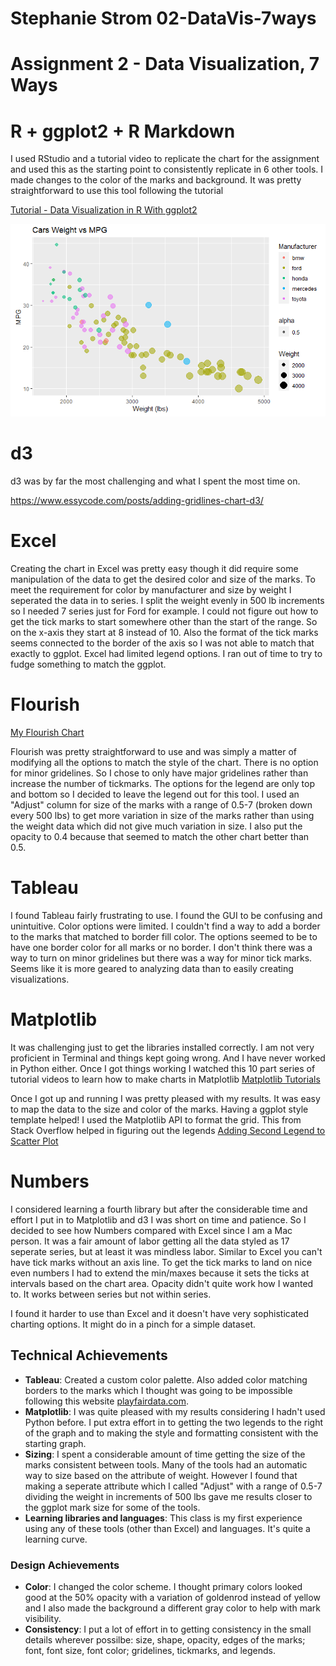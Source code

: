 # Stephanie Strom 02-DataVis-7ways

Assignment 2 - Data Visualization, 7 Ways  
===

# R + ggplot2 + R Markdown

I used RStudio and a tutorial video to replicate the chart for the assignment and used this as the starting point to consistently replicate in 6 other tools. I made changes to the color of the marks and background. It was pretty straightforward to use this tool following the tutorial 

[Tutorial - Data Visualization in R With ggplot2](https://learning.oreilly.com/videos/data-visualization-in/9781491963661)


![ggplot2](img/ggplot2.png)

# d3

d3 was by far the most challenging and what I spent the most time on. 

<a href = "https://www.essycode.com/posts/adding-gridlines-chart-d3/">https://www.essycode.com/posts/adding-gridlines-chart-d3/</a>

# Excel

Creating the chart in Excel was pretty easy though it did require some manipulation of the data to get the desired color and size of the marks. To meet the requirement for color by manufacturer and size by weight I seperated the data in to series. I split the weight evenly in 500 lb increments so I needed 7 series just for Ford for example. I could not figure out how to get the tick marks to start somewhere other than the start of the range. So on the x-axis they start at 8 instead of 10. Also the format of the tick marks seems connected to the border of the axis so I was not able to match that exactly to ggplot. Excel had limited legend options. I ran out of time to try to fudge something to match the ggplot. 

# Flourish

[My Flourish Chart](https://public.flourish.studio/visualisation/5314239/)

Flourish was pretty straightforward to use and was simply a matter of modifying all the options to match the style of the chart. There is no option for minor gridelines. So I chose to only have major gridelines rather than increase the number of tickmarks. The options for the legend are only top and bottom so I decided to leave the legend out for this tool. I used an "Adjust" column for size of the marks with a range of 0.5-7 (broken down every 500 lbs) to get more variation in size of the marks rather than using the weight data which did not give much variation in size. I also put the opacity to 0.4 because that seemed to match the other chart better than 0.5.

# Tableau

I found Tableau fairly frustrating to use. I found the GUI to be confusing and unintuitive. Color options were limited. I couldn't find a way to add a border to the marks that matched to border fill color. The options seemed to be to have one border color for all marks or no border. I don't think there was a way to turn on minor gridelines but there was a way for minor tick marks. Seems like it is more geared to analyzing data than to easily creating visualizations. 

# Matplotlib

It was challenging just to get the libraries installed correctly. I am not very proficient in Terminal and things kept going wrong. And I have never worked in Python either. Once I got things working I watched this 10 part series of tutorial videos to learn how to make charts in Matplotlib [Matplotlib Tutorials](https://www.youtube.com/watch?v=UO98lJQ3QGI&list=PL-osiE80TeTvipOqomVEeZ1HRrcEvtZB)

Once I got up and running I was pretty pleased with my results. It was easy to map the data to the size and color of the marks. Having a ggplot style template helped! I used the Matplotlib API to format the grid. This from Stack Overflow helped in figuring out the legends [Adding Second Legend to Scatter Plot](https://stackoverflow.com/questions/43812911/adding-second-legend-to-scatter-plot)

# Numbers

I considered learning a fourth library but after the considerable time and effort I put in to Matplotlib and d3 I was short on time and patience. So I decided to see how Numbers compared with Excel since I am a Mac person. It was a fair amount of labor getting all the data styled as 17 seperate series, but at least it was mindless labor. Similar to Excel you can't have tick marks without an axis line. To get the tick marks to land on nice even numbers I had to extend the min/maxes because it sets the ticks at intervals based on the chart area. Opacity didn't quite work how I wanted to. It works between series but not within series.

I found it harder to use than Excel and it doesn't have very sophisticated charting options. It might do in a pinch for a simple dataset. 


## Technical Achievements
- **Tableau**: Created a custom color palette. Also added color matching borders to the marks which I thought was going to be impossible following this website [playfairdata.com](https://playfairdata.com/3-ways-to-make-stunning-scatter-plots-in-tableau).
- **Matplotlib**: I was quite pleased with my results considering I hadn't used Python before. I put extra effort in to getting the two legends to the right of the graph and to making the style and formatting consistent with the starting graph.
- **Sizing**: I spent a considerable amount of time getting the size of the marks consistent between tools. Many of the tools had an automatic way to size based on the attribute of weight. However I found that making a seperate attribute which I called "Adjust" with a range of 0.5-7 dividing the weight in increments of 500 lbs gave me results closer to the ggplot mark size for some of the tools.
- **Learning libraries and languages**: This class is my first experience using any of these tools (other than Excel) and languages. It's quite a learning curve.

### Design Achievements
- **Color**: I changed the color scheme. I thought primary colors looked good at the 50% opacity with a variation of goldenrod instead of yellow and I also made the background a different gray color to help with mark visibility.
- **Consistency**: I put a lot of effort in to getting consistency in the small details wherever possilbe: size, shape, opacity, edges of the marks; font, font size, font color; gridelines, tickmarks, and legends.
